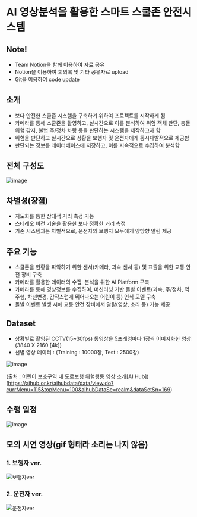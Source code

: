 # AI 영상분석을 활용한 스마트 스쿨존 안전시스템

## Note!
- Team Notion을 함께 이용하여 자료 공유
- Notion을 이용하여 회의록 및 기타 공유자료 upload
- Git을 이용하여 code update

## 소개
- 보다 안전한 스쿨존 시스템을 구축하기 위하여 프로젝트를 시작하게 됨
- 카메라를 통해 스쿨존을 촬영하고, 실시간으로 이를 분석하여 위험 객체 판단, 충돌 위험 감지, 불법 주/정차 차량 등을 판단하는 시스템을 제작하고자 함
- 위험을 판단하고 실시간으로 상황을 보행자 및 운전자에게 동시다발적으로 제공함
- 판단되는 정보를 데이터베이스에 저장하고, 이를 지속적으로 수집하여 분석함

## 전체 구성도
![image](https://user-images.githubusercontent.com/62232217/178446713-744e8607-09ac-4042-8f8b-2e7c44da12eb.png)

## 차별성(장점)
- 지도화를 통한 상대적 거리 측정 가능
- 스테레오 비전 기술을 활용한 보다 정확한 거리 측정
- 기존 시스템과는 차별적으로, 운전자와 보행자 모두에게 양방향 알림 제공

## 주요 기능
- 스쿨존을 현황을 파악하기 위한 센서(카메라, 과속 센서 등) 및 표출을 위한 교통 안전 장비 구축
- 카메라를 활용한 데이터의 수집, 분석을 위한 AI Platform 구축
- 카메라를 통해 영상정보를 수집하여, 머신러닝 기반 돌발 이벤트(과속, 주/정차, 역주행, 차선변경, 갑작스럽게 뛰어나오는 어린이 등) 인식 모델 구축
- 돌발 이벤트 발생 시에 교통 안전 장비에서 알람(영상, 소리 등) 기능 제공

## Dataset
- 상황별로 촬영된 CCTV(15~30fps) 동영상을 5프레임마다 1장씩 이미지화한 영상 (3840 X 2160 [4k])
- 선별 영상 데이터 : (Training : 10000장, Test : 2500장)

![image](https://user-images.githubusercontent.com/62232217/178444171-4b83b334-e58c-4601-9823-7379717a04e7.png)

(출처 : 어린이 보호구역 내 도로보행 위험행동 영상 소개[AI Hub])<br>
(https://aihub.or.kr/aihubdata/data/view.do?currMenu=115&topMenu=100&aihubDataSe=realm&dataSetSn=169)

## 수행 일정
![image](https://user-images.githubusercontent.com/62232217/178445033-d15871b0-829c-4c2a-902e-957724693009.png)

## 모의 시연 영상(gif 형태라 소리는 나지 않음)

### 1. 보행자 ver.
![보행자ver](https://user-images.githubusercontent.com/62232217/192712130-fb4490f4-4b32-4084-a0aa-64c8cd80de7c.gif)

### 2. 운전자 ver.
![운전자ver](https://user-images.githubusercontent.com/62232217/174145988-dfeb4f41-e22f-4688-a80d-90eedd507f49.gif)
